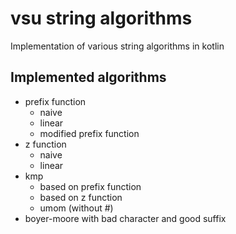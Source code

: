 # vsu string algorithms

Implementation of various string algorithms in kotlin

## Implemented algorithms

* prefix function
    * naive
    * linear
    * modified prefix function
* z function
    * naive
    * linear
* kmp
    * based on prefix function
    * based on z function
    * umom (without #)
* boyer-moore with bad character and good suffix
